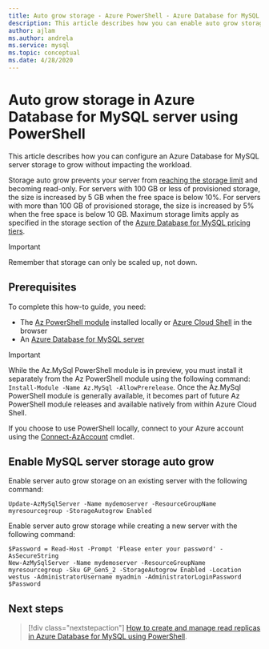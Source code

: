 ```yaml
---
title: Auto grow storage - Azure PowerShell - Azure Database for MySQL
description: This article describes how you can enable auto grow storage using PowerShell in Azure Database for MySQL.
author: ajlam
ms.author: andrela
ms.service: mysql
ms.topic: conceptual
ms.date: 4/28/2020
---
```

# Auto grow storage in Azure Database for MySQL server using PowerShell

This article describes how you can configure an Azure Database for MySQL server storage to grow
without impacting the workload.

Storage auto grow prevents your server from
[reaching the storage limit](/azure/mysql/concepts-pricing-tiers#reaching-the-storage-limit) and
becoming read-only. For servers with 100 GB or less of provisioned storage, the size is increased by
5 GB when the free space is below 10%. For servers with more than 100 GB of provisioned storage, the
size is increased by 5% when the free space is below 10 GB. Maximum storage limits apply as
specified in the storage section of the
[Azure Database for MySQL pricing tiers](/azure/mysql/concepts-pricing-tiers#storage).

> [!IMPORTANT]
> Remember that storage can only be scaled up, not down.

## Prerequisites

To complete this how-to guide, you need:

- The [Az PowerShell module](/powershell/azure/install-az-ps) installed locally or
  [Azure Cloud Shell](https://shell.azure.com/) in the browser
- An [Azure Database for MySQL server](quickstart-create-mysql-server-database-using-azure-powershell.md)

> [!IMPORTANT]
> While the Az.MySql PowerShell module is in preview, you must install it separately from the Az
> PowerShell module using the following command: `Install-Module -Name Az.MySql -AllowPrerelease`.
> Once the Az.MySql PowerShell module is generally available, it becomes part of future Az
> PowerShell module releases and available natively from within Azure Cloud Shell.

If you choose to use PowerShell locally, connect to your Azure account using the
[Connect-AzAccount](/powershell/module/az.accounts/Connect-AzAccount) cmdlet.

## Enable MySQL server storage auto grow

Enable server auto grow storage on an existing server with the following command:

```azurepowershell-interactive
Update-AzMySqlServer -Name mydemoserver -ResourceGroupName myresourcegroup -StorageAutogrow Enabled
```

Enable server auto grow storage while creating a new server with the following command:

```azurepowershell-interactive
$Password = Read-Host -Prompt 'Please enter your password' -AsSecureString
New-AzMySqlServer -Name mydemoserver -ResourceGroupName myresourcegroup -Sku GP_Gen5_2 -StorageAutogrow Enabled -Location westus -AdministratorUsername myadmin -AdministratorLoginPassword $Password
```

## Next steps

> [!div class="nextstepaction"]
> [How to create and manage read replicas in Azure Database for MySQL using PowerShell](howto-read-replicas-powershell.md).
